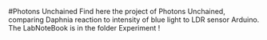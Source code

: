 #Photons Unchained
Find here the project of Photons Unchained, comparing Daphnia reaction to intensity of blue light to LDR sensor Arduino.
The LabNoteBook is in the folder Experiment !
